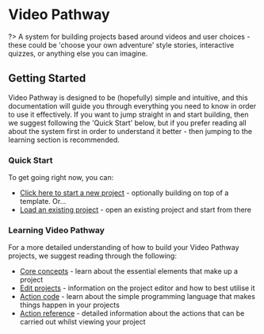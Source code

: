 # Video Pathway

?> A system for building projects based around videos and user choices - these could be 'choose your own adventure' style stories, interactive quizzes, or anything else you can imagine.

## Getting Started

Video Pathway is designed to be (hopefully) simple and intuitive, and this documentation will guide you through everything you need to know in order to use it effectively. If you want to jump straight in and start building, then we suggest following the 'Quick Start' below, but if you prefer reading all about the system first in order to understand it better - then jumping to the learning section is recommended.

### Quick Start

To get going right now, you can:

* [Click here to start a new project]({{vpBaseURL}}edit/new) - optionally building on top of a template. Or...
* [Load an existing project]({{vpBaseURL}}edit/load) - open an existing project and start from there


### Learning Video Pathway

For a more detailed understanding of how to build your Video Pathway projects, we suggest reading through the following:

* [Core concepts](concepts.md) - learn about the essential elements that make up a project
* [Edit projects](editing.md) - information on the project editor and how to best utilise it
* [Action code](actionCode.md) - learn about the simple programming language that makes things happen in your projects
* [Action reference](actionReference.md) - detailed information about the actions that can be carried out whilst viewing your project



